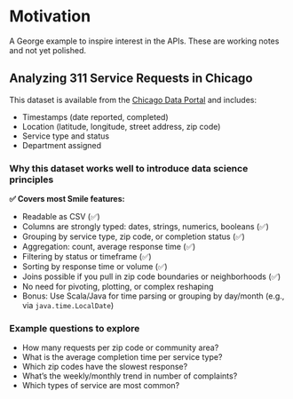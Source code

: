 # Motivation

A George example to inspire interest in the APIs.
These are working notes and not yet polished.

## **Analyzing 311 Service Requests in Chicago**

This dataset is available from the [Chicago Data Portal](https://data.cityofchicago.org/Service-Requests/311-Service-Requests-Graffiti-Removal/hec5-y4x5) and includes:

* Timestamps (date reported, completed)
* Location (latitude, longitude, street address, zip code)
* Service type and status
* Department assigned

### Why this dataset works well to introduce data science principles

**✅ Covers most Smile features:**

* Readable as CSV (✅)
* Columns are strongly typed: dates, strings, numerics, booleans (✅)
* Grouping by service type, zip code, or completion status (✅)
* Aggregation: count, average response time (✅)
* Filtering by status or timeframe (✅)
* Sorting by response time or volume (✅)
* Joins possible if you pull in zip code boundaries or neighborhoods (✅)
* No need for pivoting, plotting, or complex reshaping
* Bonus: Use Scala/Java for time parsing or grouping by day/month (e.g., via `java.time.LocalDate`)

### Example questions to explore

* How many requests per zip code or community area?
* What is the average completion time per service type?
* Which zip codes have the slowest response?
* What’s the weekly/monthly trend in number of complaints?
* Which types of service are most common?

